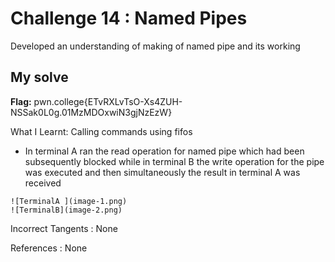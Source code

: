 # Challenge 14 : Named Pipes

Developed an understanding of making of named pipe and its working

## My solve

**Flag:** pwn.college{ETvRXLvTsO-Xs4ZUH-NSSak0L0g.01MzMDOxwiN3gjNzEzW}

What I Learnt: Calling commands using fifos

- In terminal A ran the read operation for named pipe which had been subsequently blocked while in terminal B the write operation for the pipe was executed and then simultaneously the result in terminal A was received

```
![TerminalA ](image-1.png)
![TerminalB](image-2.png)
```

Incorrect Tangents :
None

References :
None
